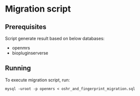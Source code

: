 # Migration script

## Prerequisites
Script generate result based on below databases:
* openmrs
* biopluginserverse

## Running
To execute migration script, run:
```mysql
mysql -uroot -p openmrs < oshr_and_fingerprint_migration.sql
```
